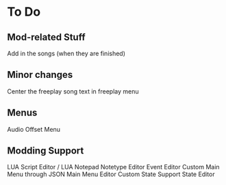 # To Do

## Mod-related Stuff
Add in the songs (when they are finished)

## Minor changes
Center the freeplay song text in freeplay menu

## Menus
Audio Offset Menu

## Modding Support
LUA Script Editor / LUA Notepad
Notetype Editor 
Event Editor
Custom Main Menu through JSON
Main Menu Editor
Custom State Support
State Editor

